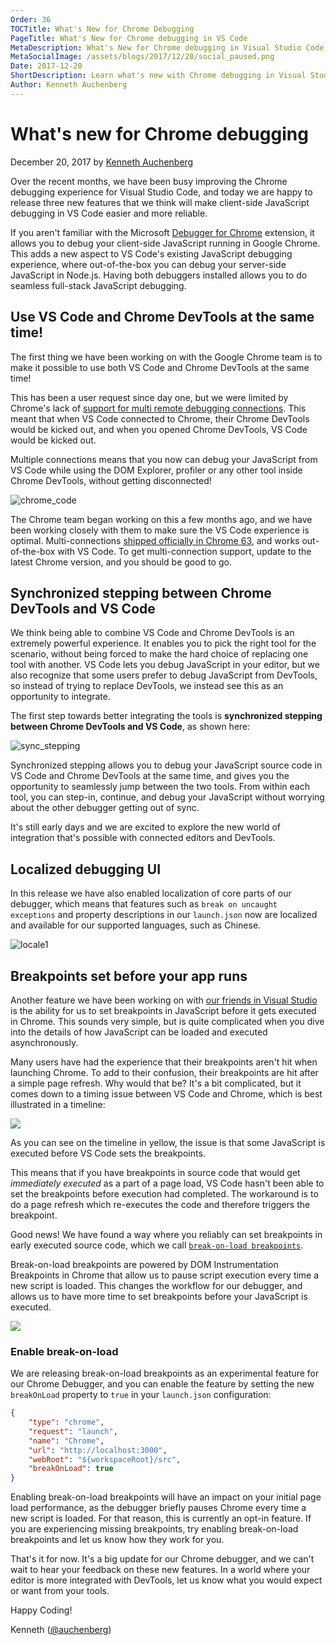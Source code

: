 ```yaml
---
Order: 36
TOCTitle: What's New for Chrome Debugging
PageTitle: What's New for Chrome debugging in VS Code
MetaDescription: What's New for Chrome debugging in Visual Studio Code
MetaSocialImage: /assets/blogs/2017/12/20/social_paused.png
Date: 2017-12-20
ShortDescription: Learn what's new with Chrome debugging in Visual Studio Code
Author: Kenneth Auchenberg
---
```

# What's new for Chrome debugging

December 20, 2017 by [Kenneth Auchenberg](https://twitter.com/auchenberg)

Over the recent months, we have been busy improving the Chrome debugging experience for Visual Studio Code, and today we are happy to release three new features that we think will make client-side JavaScript debugging in VS Code easier and more reliable.

If you aren't familiar with the Microsoft [Debugger for Chrome](https://marketplace.visualstudio.com/items?itemName=msjsdiag.debugger-for-chrome) extension, it allows you to debug your client-side JavaScript running in Google Chrome. This adds a new aspect to VS Code's existing JavaScript debugging experience, where out-of-the-box you can debug your server-side JavaScript in Node.js. Having both debuggers installed allows you to do seamless full-stack JavaScript debugging.

## Use VS Code and Chrome DevTools at the same time!

The first thing we have been working on with the Google Chrome team is to make it possible to use both VS Code and Chrome DevTools at the same time!

This has been a user request since day one, but we were limited by Chrome's lack of [support for multi remote debugging connections](https://bugs.chromium.org/p/chromium/issues/detail?id=129539). This meant that when VS Code connected to Chrome, their Chrome DevTools would be kicked out, and when you opened Chrome DevTools, VS Code would be kicked out.

Multiple connections means that you now can debug your JavaScript from VS Code while using the DOM Explorer, profiler or any other tool inside Chrome DevTools, without getting disconnected!

![chrome_code](code_chrome_devtools.gif)

The Chrome team began working on this a few months ago, and we have been working closely with them to make sure the VS Code experience is optimal. Multi-connections [shipped officially in Chrome 63](https://developers.google.com/web/updates/2017/10/devtools-release-notes#multi-client), and works out-of-the-box with VS Code. To get multi-connection support, update to the latest Chrome version, and you should be good to go.

## Synchronized stepping between Chrome DevTools and VS Code

We think being able to combine VS Code and Chrome DevTools is an extremely powerful experience. It enables you to pick the right tool for the scenario, without being forced to make the hard choice of replacing one tool with another. VS Code lets you debug JavaScript in your editor, but we also recognize that some users prefer to debug JavaScript from DevTools, so instead of trying to replace DevTools, we instead see this as an opportunity to integrate.

The first step towards better integrating the tools is **synchronized stepping between Chrome DevTools and VS Code**, as shown here:

![sync_stepping](sync_stepping.gif)

Synchronized stepping allows you to debug your JavaScript source code in VS Code and Chrome DevTools at the same time, and gives you the opportunity to seamlessly jump between the two tools. From within each tool, you can step-in, continue, and debug your JavaScript without worrying about the other debugger getting out of sync.

It's still early days and we are excited to explore the new world of integration that's possible with connected editors and DevTools.

## Localized debugging UI
In this release we have also enabled localization of core parts of our debugger, which means that features such as `break on uncaught exceptions` and property descriptions in our `launch.json` now are localized and available for our supported languages, such as Chinese.

![locale1](locale1.png)

## Breakpoints set before your app runs

Another feature we have been working on with [our friends in Visual Studio](https://github.com/Microsoft/vscode-chrome-debug-core/pull/241) is the ability for us to set breakpoints in JavaScript before it gets executed in Chrome. This sounds very simple, but is quite complicated when you dive into the details of how JavaScript can be loaded and executed asynchronously.

Many users have had the experience that their breakpoints aren't hit when launching Chrome. To add to their confusion, their breakpoints are hit after a simple page refresh. Why would that be? It's a bit complicated, but it comes down to a timing issue between VS Code and Chrome, which is best illustrated in a timeline:

![](break_on_load_before.png)

As you can see on the timeline in yellow, the issue is that some JavaScript is executed before VS Code sets the breakpoints.

This means that if you have breakpoints in source code that would get *immediately executed* as a part of a page load, VS Code hasn't been able to set the breakpoints before execution had completed. The workaround is to do a page refresh which re-executes the code and therefore triggers the breakpoint.

Good news! We have found a way where you reliably can set breakpoints in early executed source code, which we call [`break-on-load breakpoints`](https://github.com/Microsoft/vscode-chrome-debug/issues/445).

Break-on-load breakpoints are powered by DOM Instrumentation Breakpoints in Chrome that allow us to pause script execution every time a new script is loaded. This changes the workflow for our debugger, and allows us to have more time to set breakpoints before your JavaScript is executed.

![](break_on_load_after.png)

### Enable break-on-load

We are releasing break-on-load breakpoints as an experimental feature for our Chrome Debugger, and you can enable the feature by setting the new `breakOnLoad` property to `true` in your `launch.json` configuration:

```json
{
    "type": "chrome",
    "request": "launch",
    "name": "Chrome",
    "url": "http://localhost:3000",
    "webRoot": "${workspaceRoot}/src",
    "breakOnLoad": true
}
```

Enabling break-on-load breakpoints will have an impact on your initial page load performance, as the debugger briefly pauses Chrome every time a new script is loaded. For that reason, this is currently an opt-in feature. If you are experiencing missing breakpoints, try enabling break-on-load breakpoints and let us know how they work for you.


That's it for now. It's a big update for our Chrome debugger, and we can't wait to hear your feedback on these new features. In a world where your editor is more integrated with DevTools, let us know what you would expect or want from your tools.

Happy Coding!

Kenneth ([@auchenberg](https://twitter.com/auchenberg))
